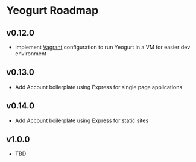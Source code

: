 # Yeogurt Roadmap

## v0.12.0
* Implement [Vagrant](https://www.vagrantup.com/) configuration to run Yeogurt in a VM for easier dev environment

## v0.13.0
* Add Account boilerplate using Express for single page applications

## v0.14.0
* Add Account boilerplate using Express for static sites

## v1.0.0
* TBD